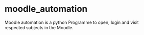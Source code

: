 # moodle_automation
Moodle automation is a python Programme to open, login and visit respected subjects in the Moodle.
